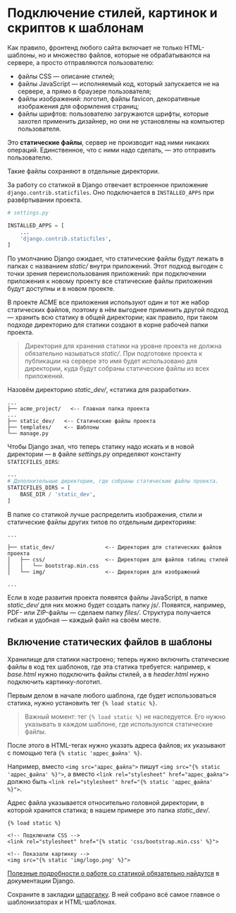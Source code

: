 # Подключение стилей, картинок и скриптов к шаблонам

Как правило, фронтенд любого сайта включает не только HTML-шаблоны, но и множество файлов, которые не обрабатываются на сервере, а просто отправляются пользователю:

- файлы CSS — описание стилей;
- файлы JavaScript — исполняемый код, который запускается не на сервере, а прямо в браузере пользователя;
- файлы изображений: логотип, файлы favicon, декоративные изображения для оформления страниц;
- файлы шрифтов: пользователю загружаются шрифты, которые захотел применить дизайнер, но они не установлены на компьютер пользователя.

Это **статические файлы**, сервер не производит над ними никаких операций. Единственное, что с ними надо сделать, — это отправить пользователю.

Такие файлы сохраняют в отдельные директории.

За работу со статикой в Django отвечает встроенное приложение `django.contrib.staticfiles`. Оно подключается в `INSTALLED_APPS` при развёртывании проекта.

```python
# settings.py

INSTALLED_APPS = [
    ...
    'django.contrib.staticfiles',
] 
```

По умолчанию Django ожидает, что статические файлы будут лежать в папках с названием _static/_ внутри приложений. Этот подход выгоден с точки зрения переиспользования приложений: при подключении приложения к новому проекту все статические файлы приложения будут доступны и в новом проекте.

В проекте ACME все приложения используют один и тот же набор статических файлов, поэтому в нём выгоднее применить другой подход — хранить всю статику в общей директории; как правило, при таком подходе директорию для статики создают в корне рабочей папки проекта.

> Директория для хранения статики на уровне проекта не должна обязательно называться _static/_. При подготовке проекта к публикации на сервере это имя будет использовано для директории, куда будут собраны статические файлы из всех приложений.

Назовём директорию _static_dev/_, «статика для разработки».

```
...
├── acme_project/   <-- Главная папка проекта
...
├── static_dev/   <-- Статические файлы проекта
├── templates/    <-- Шаблоны 
└── manage.py 
```

Чтобы Django знал, что теперь статику надо искать и в новой директории — в файле _settings.py_ определяют константу `STATICFILES_DIRS`:

```python
...
# Дополнительные директории, где собраны статические файлы проекта.
STATICFILES_DIRS = [
    BASE_DIR / 'static_dev',
] 
```

В папке со статикой лучше распределить изображения, стили и статические файлы других типов по отдельным директориям:

```
...

├── static_dev/                <-- Директория для статических файлов проекта
│   ├── css/                   <-- Директория для файлов таблиц стилей
│   │   └── bootstrap.min.css 
│   └── img/                   <-- Директория для изображений

... 
```

Если в ходе развития проекта появятся файлы JavaScript, в папке _static_dev/_ для них можно будет создать папку _js/_. Появятся, например, PDF- или ZIP-файлы — сделаем папку _files/_. Структура получается гибкая и удобная — каждый файл на своём месте.

## Включение статических файлов в шаблоны

Хранилище для статики настроено; теперь нужно включить статические файлы в код тех шаблонов, где эта статика требуется: например, к _base.html_ нужно подключить файлы стилей, а в _header.html_ нужно подключить картинку-логотип.

Первым делом в начале любого шаблона, где будет использоваться статика, нужно установить тег `{% load static %}`.

> Важный момент: тег `{% load static %}` не наследуется. Его нужно указывать в каждом шаблоне, где используются статические файлы.

После этого в HTML-тегах нужно указать адреса файлов; их указывают с помощью тега `{% static 'адрес_файла' %}`.

Например, вместо `<img src="адрес_файла">` пишут `<img src="{% static 'адрес_файла' %}">`, а вместо `<link rel="stylesheet" href="адрес_файла">` должно быть `<link rel="stylesheet" href="{% static 'адрес_файла' %}">`.

Адрес файла указывается относительно головной директории, в которой хранится статика; в нашем примере это папка _static_dev/_.

```django
{% load static %}

<!-- Подключили CSS -->
<link rel="stylesheet" href="{% static 'css/bootstrap.min.css' %}">

<!-- Показали картинку -->
<img src="{% static 'img/logo.png' %}"> 
```

[Полезные подробности о работе со статикой обязательно найдутся](https://docs.djangoproject.com/en/3.2/howto/static-files/) в документации Django.

Сохраните в закладки [шпаргалку](https://code.s3.yandex.net/Python-dev/cheatsheets/027-django-shablonizator-i-html-shablony-shpora/027-django-shablonizator-i-html-shablony-shpora.html). В ней собрано всё самое главное о шаблонизаторах и HTML-шаблонах.